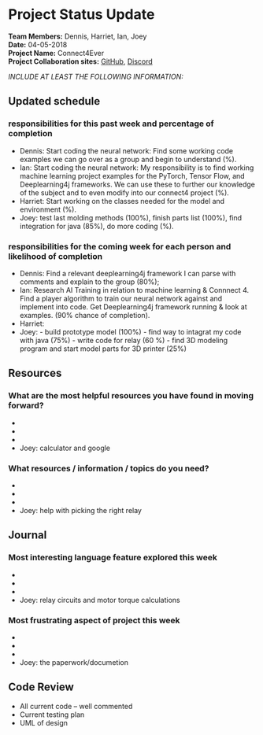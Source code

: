 # Project Status Update  
**Team Members:** Dennis, Harriet, Ian, Joey  
**Date:** 04-05-2018  
**Project Name:** Connect4Ever  
**Project Collaboration sites:** [GitHub](https://github.com/pseudodennis/connect4ever), [Discord](https://discord.gg/vPjCC7r)  

*INCLUDE AT LEAST THE FOLLOWING INFORMATION:*  
## Updated schedule  
### responsibilities for this past week and  percentage of completion
  - Dennis:  Start coding the neural network: Find some working code examples we can go over as a group and begin to understand (%).  
  - Ian: Start coding the neural network: My responsibility is to find working machine learning project examples for the PyTorch, Tensor Flow, and Deeplearning4j frameworks. We can use these to further our knowledge of the subject and to even modify into our connect4 project (%).
  - Harriet: Start working on the classes needed for the model and environment (%).  
  - Joey: test last molding methods (100%), finish parts list (100%), find integration for java (85%), do more coding (%).  
  
### responsibilities for the coming week for each person and likelihood of completion
  - Dennis: Find a relevant deeplearning4j framework I can parse with comments and explain to the group (80%);
  - Ian: Research AI Training in relation to machine learning & Connnect 4. Find a player algorithm to train our neural network against and implement into code. Get Deeplearning4j framework running & look at examples. (90% chance of completion).
  - Harriet: 
  - Joey: - build prototype model (100%)
          - find way to intagrat my code with java (75%)
          - write code for relay (60 %)
          - find 3D modeling program and start model parts for 3D printer (25%)

## Resources  
### What are the most helpful resources you have found in moving forward?  
  - 
  -  
  -  
  -  Joey: calculator and google
### What resources / information / topics do you need?  
  - 
  -  
  -  
  - Joey: help with picking the right relay

## Journal  
### Most interesting language feature explored this week  
  - 
  -  
  -  
  -  Joey: relay circuits and motor torque calculations 
### Most frustrating aspect of project this week  
  - 
  -  
  -  
  -  Joey: the paperwork/documetion 

## Code Review  
  - All current code – well commented  
  - Current testing plan  
  - UML of design  

